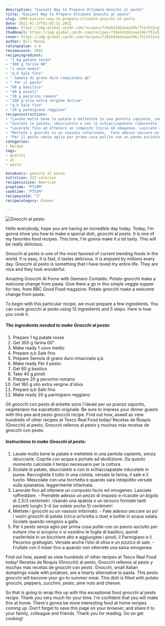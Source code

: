```yaml
---
description: "Easiest Way to Prepare Ultimate Gnocchi al pesto"
title: "Easiest Way to Prepare Ultimate Gnocchi al pesto"
slug: 1808-easiest-way-to-prepare-ultimate-gnocchi-al-pesto
date: 2021-01-27T01:02:51.201Z
image: https://img-global.cpcdn.com/recipes/729a541bb1aaa34b/751x532cq70/gnocchi-al-pesto-recipe-main-photo.jpg
thumbnail: https://img-global.cpcdn.com/recipes/729a541bb1aaa34b/751x532cq70/gnocchi-al-pesto-recipe-main-photo.jpg
cover: https://img-global.cpcdn.com/recipes/729a541bb1aaa34b/751x532cq70/gnocchi-al-pesto-recipe-main-photo.jpg
author: Bill Munoz
ratingvalue: 4.9
reviewcount: 2602
recipeingredient:
- "1 kg patate rosse"
- "300 g farina 00"
- "1 uovo medio"
- "q.b Sale fino"
- " Semola di grano duro rimacinata qb"
- " Per il pesto"
- "60 g basilico"
- "40 g pinoli"
- "20 g pecorino romano"
- "180 g olio extra vergine doliva"
- "q.b Sale fino"
- "20 g parmigiano reggiano"
recipeinstructions:
- "Lavate molto bene le patate e mettetele in una pentola capiente, senza sbucciarle. Coprite con acqua e portate ad ebollizione. Da questo momento calcolate il tempo necessario per la cottura."
- "Scolate le patate, sbucciatele e con lo schiacciapatate riducetele in purea. Raccogliete il tutto in una ciotola, versate la farina, il sale e il tuorlo. Mescolate con una forchetta e quando sarà intiepidito versate sulla spianatoia. leggermente infarinata."
- "Lavorate fino ad ottenere un composto liscio ed omogeneo. Lasciate raffreddare. Prendete adesso un pezzo di impasto e ricavate un bigolo di 2,5/3 centimetri. Usando una spatola o un tarocco formate tanti pezzetti lunghi 3-4 (se volete anche 5) centimetri"
- "Mettete i gnocchi su un vassoio infarinato.  Fate adesso seccare un po’ i vostri gnocchi di patate (circa un’oretta o due) e bollite in acqua salata. Scolate quando vengono a galla."
- "Per il pesto senza aglio per prima cosa pulite con un panno asciutto per evitare che si sciupino o si ossidino le foglie di basilico, quindi trasferitele in un bicchiere alto e aggiungete i pinoli, il Parmigiano e il Pecorino grattugiati. Versate anche l’olio di oliva e un pizzico di sale. Frullate con il mixer fino a quando non otterrete una salsa omogenea."
categories:
- Recipe
tags:
- gnocchi
- al
- pesto

katakunci: gnocchi al pesto 
nutrition: 222 calories
recipecuisine: American
preptime: "PT19M"
cooktime: "PT53M"
recipeyield: "2"
recipecategory: Dinner

---
```



![Gnocchi al pesto](https://img-global.cpcdn.com/recipes/729a541bb1aaa34b/751x532cq70/gnocchi-al-pesto-recipe-main-photo.jpg)

Hello everybody, hope you are having an incredible day today. Today, I'm gonna show you how to make a special dish, gnocchi al pesto. It is one of my favorites food recipes. This time, I'm gonna make it a bit tasty. This will be really delicious.

Gnocchi al pesto is one of the most favored of current trending foods in the world. It is easy, it is fast, it tastes delicious. It is enjoyed by millions every day. Gnocchi al pesto is something that I have loved my entire life. They are nice and they look wonderful.

Amazing Gnocchi Al Forno with Gennaro Contaldo. Potato gnocchi make a welcome change from pasta. Give them a go in this simple veggie supper for two, from BBC Good Food magazine. Potato gnocchi make a welcome change from pasta.


To begin with this particular recipe, we must prepare a few ingredients. You can cook gnocchi al pesto using 12 ingredients and 5 steps. Here is how you cook it.

<!--inarticleads1-->

##### The ingredients needed to make Gnocchi al pesto:

1. Prepare 1 kg patate rosse
1. Get 300 g farina 00&#34;
1. Make ready 1 uovo medio
1. Prepare q.b Sale fino
1. Prepare  Semola di grano duro rimacinata q.b
1. Make ready  Per il pesto:
1. Get 60 g basilico
1. Take 40 g pinoli
1. Prepare 20 g pecorino romano
1. Get 180 g olio extra vergine d&#39;oliva
1. Prepare q.b Sale fino
1. Make ready 20 g parmigiano reggiano


Gli gnocchi con pesto di erbette sono l&#39;ideale per un pranzo saporito, vegetariano ma soprattutto originale. Be sure to impress your dinner guests with this pea and pesto gnocchi recipe. Find out how, aswell as view hundreds of other recipes at Tesco Real Food today! Recetas de Ñoquis (Gnocchi) al pesto, Gnocchi rellenos al pesto y muchas más recetas de gnocchi con pesto. 

<!--inarticleads2-->

##### Instructions to make Gnocchi al pesto:

1. Lavate molto bene le patate e mettetele in una pentola capiente, senza sbucciarle. Coprite con acqua e portate ad ebollizione. Da questo momento calcolate il tempo necessario per la cottura.
1. Scolate le patate, sbucciatele e con lo schiacciapatate riducetele in purea. Raccogliete il tutto in una ciotola, versate la farina, il sale e il tuorlo. Mescolate con una forchetta e quando sarà intiepidito versate sulla spianatoia. leggermente infarinata.
1. Lavorate fino ad ottenere un composto liscio ed omogeneo. Lasciate raffreddare. - Prendete adesso un pezzo di impasto e ricavate un bigolo di 2,5/3 centimetri. Usando una spatola o un tarocco formate tanti pezzetti lunghi 3-4 (se volete anche 5) centimetri
1. Mettete i gnocchi su un vassoio infarinato.  - Fate adesso seccare un po’ i vostri gnocchi di patate (circa un’oretta o due) e bollite in acqua salata. Scolate quando vengono a galla.
1. Per il pesto senza aglio per prima cosa pulite con un panno asciutto per evitare che si sciupino o si ossidino le foglie di basilico, quindi trasferitele in un bicchiere alto e aggiungete i pinoli, il Parmigiano e il Pecorino grattugiati. Versate anche l’olio di oliva e un pizzico di sale. - Frullate con il mixer fino a quando non otterrete una salsa omogenea.


Find out how, aswell as view hundreds of other recipes at Tesco Real Food today! Recetas de Ñoquis (Gnocchi) al pesto, Gnocchi rellenos al pesto y muchas más recetas de gnocchi con pesto. Gnocchi, small Italian dumplings made with potatoes, are a hearty alternative to pasta. This pesto gnocchi will become your go-to summer meal. This dish is filled with potato gnocchi, peppers, zucchini, pesto, pine nuts and cheese. 

So that is going to wrap this up with this exceptional food gnocchi al pesto recipe. Thank you very much for your time. I'm confident that you will make this at home. There's gonna be more interesting food at home recipes coming up. Don't forget to save this page on your browser, and share it to your family, colleague and friends. Thank you for reading. Go on get cooking!

